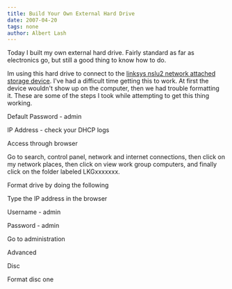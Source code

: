 ```yaml
---
title: Build Your Own External Hard Drive
date: 2007-04-20
tags: none
author: Albert Lash
---
```

Today I built my own external hard drive. Fairly standard as far as electronics go, but still a good thing to know how to do.





Im using this hard drive to connect to the <a href="http://www.my-tech-deals.com/blog/2008/01/16/linksys-nslu2-price-drop/">linksys nslu2 network attached storage device</a>.  I've had a difficult time getting this to work.  At first the device wouldn't show up on the computer, then we had trouble formatting it.  These are some of the steps I took while attempting to get this thing working.

Default Password - admin

IP Address - check your DHCP logs

Access through browser

Go to search, control panel, network and internet connections, then click on my network places, then click on view work group computers, and finally click on the folder labeled LKGxxxxxxx. <br>

Format drive by doing the following

Type the IP address in the browser

Username - admin

Password - admin

Go to administration

Advanced

Disc

Format disc one

